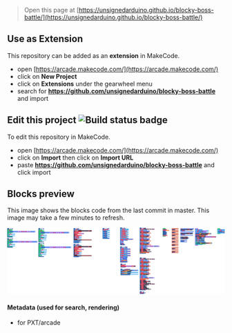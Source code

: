  


> Open this page at [https://unsignedarduino.github.io/blocky-boss-battle/](https://unsignedarduino.github.io/blocky-boss-battle/)

## Use as Extension

This repository can be added as an **extension** in MakeCode.

* open [https://arcade.makecode.com/](https://arcade.makecode.com/)
* click on **New Project**
* click on **Extensions** under the gearwheel menu
* search for **https://github.com/unsignedarduino/blocky-boss-battle** and import

## Edit this project ![Build status badge](https://github.com/unsignedarduino/blocky-boss-battle/workflows/MakeCode/badge.svg)

To edit this repository in MakeCode.

* open [https://arcade.makecode.com/](https://arcade.makecode.com/)
* click on **Import** then click on **Import URL**
* paste **https://github.com/unsignedarduino/blocky-boss-battle** and click import

## Blocks preview

This image shows the blocks code from the last commit in master.
This image may take a few minutes to refresh.

![A rendered view of the blocks](https://github.com/unsignedarduino/blocky-boss-battle/raw/master/.github/makecode/blocks.png)

#### Metadata (used for search, rendering)

* for PXT/arcade
<script src="https://makecode.com/gh-pages-embed.js"></script><script>makeCodeRender("{{ site.makecode.home_url }}", "{{ site.github.owner_name }}/{{ site.github.repository_name }}");</script>

